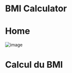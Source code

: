# BMI Calculator

# Home 
![image](https://user-images.githubusercontent.com/101357738/206780128-d77a7117-c9fb-41fe-be29-e6931593581b.png)


# Calcul du BMI
